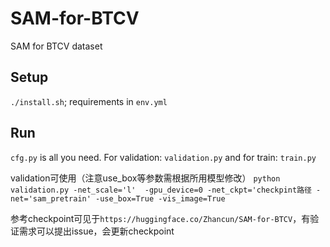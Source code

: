 # SAM-for-BTCV

SAM for BTCV dataset

## Setup

`./install.sh`; requirements in `env.yml`

## Run

`cfg.py` is all you need. For validation: `validation.py` and for train: `train.py`

validation可使用（注意use_box等参数需根据所用模型修改）
`python validation.py -net_scale='l'  -gpu_device=0 -net_ckpt='checkpint路径 -net='sam_pretrain' -use_box=True -vis_image=True`

参考checkpoint可见于`https://huggingface.co/Zhancun/SAM-for-BTCV`，有验证需求可以提出issue，会更新checkpoint
